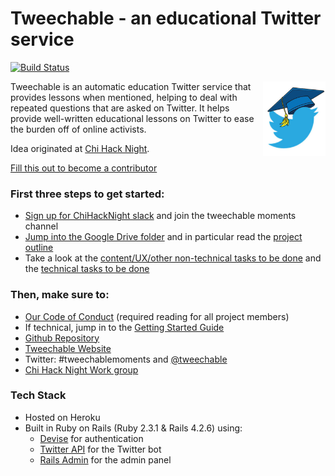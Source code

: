 # Tweechable - an educational Twitter service 
[![Build Status](https://travis-ci.org/Tweechable/tweechable_final.svg?branch=master)](https://travis-ci.org/Tweechable/tweechable_final)


<img src="app/assets/images/logo.jpg?raw=true" align="right" width="100" alt="Tweechable Logo">

Tweechable is an automatic education Twitter service that provides lessons when mentioned, helping to deal with repeated questions that are asked on Twitter. It helps provide well-written educational lessons on Twitter to ease the burden off of online activists. 

Idea originated at [Chi Hack Night](https://chihacknight.org/).

[Fill this out to become a contributor](https://goo.gl/forms/8h4klAN0az3jDqoG3)

### First three steps to get started:
- [Sign up for ChiHackNight slack](slackme.chihacknight.org) and join the tweechable moments channel
- [Jump into the Google Drive folder](https://drive.google.com/drive/u/0/folders/0B5H_yPciI7lWalFxVklhZ0RfUDg) and in particular read the [project outline](https://docs.google.com/document/d/1GXd1CXhlMYkQ6x6Q8i89jkmfDV7VQPp6zpZitr5wdTE/edit)
- Take a look at the [content/UX/other non-technical tasks to be done](https://github.com/Tweechable/tweechable_final/projects/1) and the [technical tasks to be done](https://github.com/Tweechable/tweechable_final/issues)

### Then, make sure to:
- [Our Code of Conduct](CODE_OF_CONDUCT.md) (required reading for all project members)
- If technical, jump in to the [Getting Started Guide](GETTING_STARTED.md)
- [Github Repository](https://github.com/Tweechable/tweechable)
- [Tweechable Website](https://tweechable.herokuapp.com/)
- Twitter: #tweechablemoments and [@tweechable](https://twitter.com/tweechable)
- [Chi Hack Night Work group](https://chihacknight.org/breakouts.html)

### Tech Stack

 - Hosted on Heroku
 - Built in Ruby on Rails (Ruby 2.3.1 & Rails 4.2.6) using:
	- [Devise](https://github.com/plataformatec/devise) for authentication
 	- [Twitter API](https://github.com/sferik/twitter) for the Twitter bot
 	- [Rails Admin](https://github.com/sferik/rails_admin) for the admin panel
